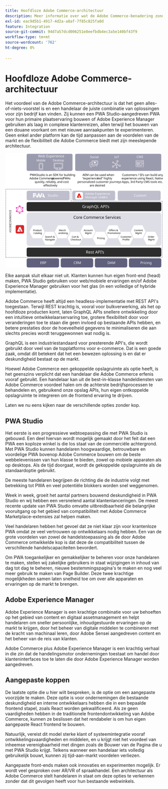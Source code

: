 ```yaml
---
title: Hoofdloze Adobe Commerce-architectuur
description: Meer informatie over wat de Adobe Commerce-benadering zonder kop uniek maakt.
exl-id: eac9d5b1-4917-4d2a-a8af-7f85c825fa0d
feature: Integration
source-git-commit: 94d7a57dcd006251e8eefbdb4ec3a5e140bf43f9
workflow-type: tm+mt
source-wordcount: '762'
ht-degree: 0%

---
```


# Hoofdloze Adobe Commerce-architectuur

Het voordeel van de Adobe Commerce-architectuur is dat het geen alles-of-niets-voorstel is en een handelaar de juiste combinatie van oplossingen voor zijn bedrijf kan vinden. Zij kunnen een PWA Studio-aangedreven PWA voor hun primaire plaatservaring bouwen of Adobe Experience Manager gebruiken als laag in complexe klantenreizen, allen terwijl het bouwen van een douane voorkant om met nieuwe aanraakpunten te experimenteren. Geen enkel ander platform kan de tijd aanpassen aan de voordelen van de markt en de flexibiliteit die Adobe Commerce biedt met zijn meeslepende architectuur.

![Diagram met een Adobe Commerce storefronarchitectuur zonder kop](../../../assets/playbooks/headless-storefront-architecture.svg)

Elke aanpak sluit elkaar niet uit. Klanten kunnen hun eigen front-end (head) maken, PWA Studio gebruiken voor web/mobiele ervaringen en/of Adobe Experience Manager gebruiken voor het glas (in een volledige of hybride implementatie).

Adobe Commerce heeft altijd een headless-implementatie met REST API&#39;s toegestaan. Terwijl REST krachtig is, vooral voor bulkverwerking, als het op hoofdloze producten komt, laten GraphQL APIs snellere ontwikkeling door een intuïtieve ontwikkelaarservaring toe, grotere flexibiliteit door voor veranderingen toe te staan die geen invloed op bestaande APIs hebben, en betere prestaties door de hoeveelheid gegevens te minimaliseren die aan slechts precies wordt teruggewonnen wat nodig is.

GraphQL is een industriestandaard voor presterende API&#39;s, die wordt gebruikt door veel van de topplatforms voor e-commerce. Dat is een goede zaak, omdat dit betekent dat het een bewezen oplossing is en dat er deskundigheid bestaat op de markt.

Hoewel Adobe Commerce een gekoppelde opslagruimte als optie heeft, is het geenszins verplicht dat een handelaar die Adobe Commerce erfenis vooraf gebruikt. Een handelaar kan uit de best-in-klasse handeldiensten van Adobe Commerce voordeel halen om de achterste bedrijfsprocessen te behandelen en, gebruikend onze opslag APIs, hun eigen ontkoppelde opslagruimte te integreren om de frontend ervaring te drijven.

Laten we nu eens kijken naar de verschillende opties zonder kop.

## PWA Studio

Het eerste is een progressieve webtoepassing die met PWA Studio is gebouwd. Een deel hiervan wordt mogelijk gemaakt door het feit dat een PWA een koploze winkel is die los staat van de commerciële achtergrond. Met PWA Studio kunnen handelaren hoogwaardige, betrouwbare en voordelige PWA bovenop Adobe Commerce bouwen om de beste webbelevenissen van hun klasse te bieden, zowel op mobiele apparaten als op desktops. Als de tijd doorgaat, wordt de gekoppelde opslagruimte als de standaardoptie gebruikt.

De meeste handelaren begrijpen de richting die de industrie volgt met betrekking tot PWA en veel potentiële blokkers worden snel weggenomen.

Week in week, groeit het aantal partners bouwend deskundigheid in PWA Studio en wij hebben een versnelend aantal klantenlanceringen. De meest recente update van PWA Studio omvatte uitbreidbaarheid die belangrijke vooruitgang op het gebied van compatibiliteit met Adobe Commerce Marketplace-extensies zal helpen maken.

Veel handelaren hebben het gevoel dat ze niet klaar zijn voor krantenloze PWA omdat ze veel vertrouwen op ontwikkelaars nodig hebben. Een van de grote voordelen van zowel de handelstoepassing als de door Adobe Commerce ontwikkelde kop is dat deze de compatibiliteit tussen de verschillende handelscapaciteiten bevordert.

Om PWA toegankelijker en gemakkelijker te beheren voor onze handelaren te maken, stellen wij zakelijke gebruikers in staat wijzigingen in inhoud van dag tot dag te beheren, nieuwe bestemmingspagina&#39;s te maken en nog veel meer gebruik te maken van Page Builder. Deze twee krachtige mogelijkheden samen laten snelheid toe om over alle apparaten en ervaringen op de markt te brengen.

## Adobe Experience Manager

Adobe Experience Manager is een krachtige combinatie voor uw behoeften op het gebied van content en digitaal assetmanagement en helpt handelaren om sneller persoonlijke, inhoudgestuurde ervaringen op de markt te krijgen, door het beheer van digitale middelen te combineren met de kracht van machinaal leren, door Adobe Sensei aangedreven content en het beheer van de reis van klanten.

Adobe Commerce plus Adobe Experience Manager is een krachtig verhaal in die zin dat de handelingsmotor ondernemingen toestaat om handel door klanteninterfaces toe te laten die door Adobe Experience Manager worden aangedreven.

## Aangepaste koppen

De laatste optie die u hier wilt bespreken, is de optie om een aangepaste voorzijde te maken. Deze optie is voor ondernemingen die bestaande deskundigheid en interne ontwikkelaars hebben die in een bepaalde frontend stapel, zoals React worden gekwalificeerd. Als ze geen vaardigheden hebben in de traditionele frontendontwikkeling van Adobe Commerce, kunnen ze beslissen dat het rendabeler is om hun eigen aangepaste React frontend te bouwen.

Natuurlijk, vereist dit model sterke klant of systeemintegratie vooraf ontwikkelingsvaardigheden en middelen, en u krijgt niet het voordeel van inheemse verenigbaarheid met dingen zoals de Bouwer van de Pagina die u met PWA Studio krijgt. Telkens wanneer een handelaar iets volledig gebruikelijk bouwt, kunnen zij tijd-aan-markt voordelen verliezen.

Aangepaste front-ends maken ook innovaties en experimenten mogelijk. Er wordt veel gesproken over AR/VR of spraakhandel. Een architectuur als Adobe Commerce stelt handelaren in staat om deze opties te verkennen zonder dat dit gevolgen heeft voor hun bestaande webwinkels.
